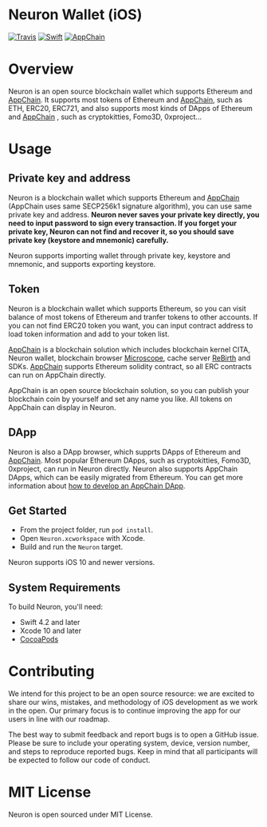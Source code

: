 # Neuron Wallet (iOS)

[![Travis](https://travis-ci.com/cryptape/neuron-ios.svg?branch=develop)](https://travis-ci.com/cryptape/neuron-ios)
[![Swift](https://img.shields.io/badge/Swift-4.2-orange.svg?style=flat)](https://developer.apple.com/swift/)
[![AppChain](https://img.shields.io/badge/made%20for-Nervos%20AppChain-blue.svg)](https://appchain.nervos.org)

# Overview

Neuron is an open source blockchain wallet which supports Ethereum and [AppChain](https://docs.nervos.org/#/). It supports most tokens of Ethereum and [AppChain](https://docs.nervos.org/#/), such as ETH, ERC20, ERC721, and also supports most kinds of DApps of Ethereum and [AppChain](https://docs.nervos.org/#/) , such as cryptokitties, Fomo3D, 0xproject...

# Usage

## Private key and address

Neuron is a blockchain wallet which supports Ethereum and [AppChain](https://docs.nervos.org/#/) (AppChain uses same SECP256k1 signature algorithm), you can use same private key and address. **Neuron never saves your private key directly, you need to input password to sign every transaction. If you forget your private key, Neuron can not find and recover it, so you should save private key (keystore and mnemonic) carefully.**

Neuron supports importing wallet through private key, keystore and mnemonic, and supports exporting keystore.

## Token

Neuron is a blockchain wallet which supports Ethereum, so you can visit balance of most tokens of Ethereum and tranfer tokens to other accounts. If you can not find ERC20 token you want, you can input contract address to load token information and add to your token list.

[AppChain](https://docs.nervos.org/#/) is a blockchain solution which includes blockchain kernel CITA, Neuron wallet, blockchain browser [Microscope](https://github.com/cryptape/microscope), cache server [ReBirth](https://github.com/cryptape/re-birth) and SDKs. [AppChain](https://docs.nervos.org/#/) supports Ethereum solidity contract, so all ERC contracts can run on AppChain directly.

AppChain is an open source blockchain solution, so you can publish your blockchain coin by yourself and set any name you like. All tokens on AppChain can display in Neuron.

## DApp

Neuron is also a DApp browser, which supprts DApps of Ethereum and [AppChain](https://docs.nervos.org/#/). Most popular Ethereum DApps, such as cryptokitties, Fomo3D, 0xproject, can run in Neuron directly. Neuron also supports AppChain DApps, which can be easily migrated from Ethereum. You can get more information about [how to develop an AppChain DApp](https://docs.nervos.org/nervos-appchain-docs/#/quick-start/build-dapp).

## Get Started

* From the project folder, run `pod install`.
* Open `Neuron.xcworkspace` with Xcode.
* Build and run the `Neuron` target.

Neuron supports iOS 10 and newer versions.

## System Requirements

To build Neuron, you'll need:

* Swift 4.2 and later
* Xcode 10 and later
* [CocoaPods](https://cocoapods.org)

# Contributing

We intend for this project to be an open source resource: we are excited to
share our wins, mistakes, and methodology of iOS development as we work
in the open. Our primary focus is to continue improving the app for our users in
line with our roadmap.

The best way to submit feedback and report bugs is to open a GitHub issue.
Please be sure to include your operating system, device, version number, and
steps to reproduce reported bugs. Keep in mind that all participants will be
expected to follow our code of conduct.

# MIT License

Neuron is open sourced under MIT License.
